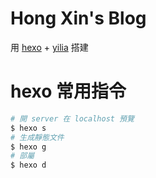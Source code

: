 # Hong Xin's Blog

用 [hexo](https://github.com/hexojs/hexo) + [yilia](https://github.com/litten/hexo-theme-yilia) 搭建

# hexo 常用指令

```bash
# 開 server 在 localhost 預覽
$ hexo s
# 生成靜態文件
$ hexo g
# 部屬
$ hexo d
```
